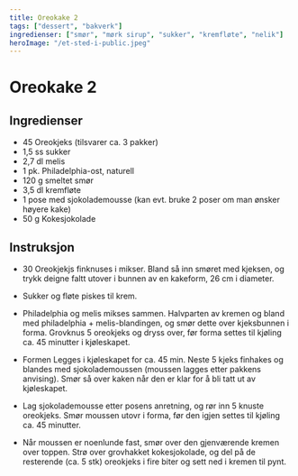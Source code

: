 ```yaml
---
title: Oreokake 2
tags: ["dessert", "bakverk"]
ingredienser: ["smør", "mørk sirup", "sukker", "kremfløte", "nelik"]
heroImage: "/et-sted-i-public.jpeg"
---
```


# Oreokake 2

## Ingredienser

- 45 Oreokjeks (tilsvarer ca. 3 pakker)
- 1,5 ss sukker
- 2,7 dl melis
- 1 pk. Philadelphia-ost, naturell
- 120 g smeltet smør
- 3,5 dl kremfløte
- 1 pose med sjokolademousse (kan evt. bruke 2 poser om man ønsker høyere kake)
- 50 g Kokesjokolade

## Instruksjon

- 30 Oreokjekjs finknuses i mikser. Bland så inn smøret med kjeksen, og trykk deigne faltt utover i bunnen av en kakeform, 26 cm i diameter.

- Sukker og fløte piskes til krem.

- Philadelphia og melis mikses sammen. Halvparten av kremen og bland med philadelphia + melis-blandingen, og smør dette over kjeksbunnen i forma. Grovknus 5 oreokjeks og dryss over, før forma settes til kjøling ca. 45 minutter i kjøleskapet.

- Formen Legges i kjøleskapet for ca. 45 min. Neste 5 kjeks finhakes og blandes med sjokolademoussen (moussen lagges etter pakkens anvising). Smør så over kaken når den er klar for å bli tatt ut av kjøleskapet.

- Lag sjokolademousse etter posens anretning, og rør inn 5 knuste oreokjeks. Smør moussen utovr i forma, før den igjen settes til kjøling ca. 45 minutter.

- Når moussen er noenlunde fast, smør over den gjenværende kremen over toppen. Strø over grovhakket kokesjokolade, og del på de resterende (ca. 5 stk) oreokjeks i fire biter og sett ned i kremen til pynt.
